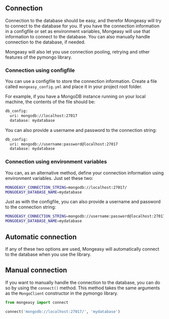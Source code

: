 ## Connection

Connection to the database should be easy, and therefor Mongeasy will try to connect to the database for you. If you have the connection information in a configfile or set as environment variables, Mongeasy will use that information to connect to the database. You can also manually handle connection to the database, if needed.

Mongeasy will also let you use connection pooling, retrying and other features of the pymongo library.

### Connection using configfile
You can use a configfile to store the connection information. Create a file called `mongeasy_config.yml` and place it in your project root folder.

For example, if you have a MongoDB instance running on your local machine, the contents of the file should be:

```bash
db_config:
  uri: mongodb://localhost:27017
  database: mydatabase
```
You can also provide a username and password to the connection string:

```bash
db_config:
  uri: mongodb://username:password@localhost:27017
  database: mydatabase
```

### Connection using environment variables
You can, as an alternative method, define your connection information using environment variables. Just set these two:

```bash
MONGOEASY_CONNECTION_STRING=mongodb://localhost:27017/
MONGOEASY_DATABASE_NAME=mydatabase
```

Just as with the configfile, you can also provide a username and password to the connection string:

```bash
MONGOEASY_CONNECTION_STRING=mongodb://username:password@localhost:27017/
MONGOEASY_DATABASE_NAME=mydatabase
```

## Automatic connection
If any of these two options are used, Mongeasy will automatically connect to the database when you use the library. 

## Manual connection
If you want to manually handle the connection to the database, you can do so by using the `connect()` method. This method takes the same arguments as the `MongoClient` constructor in the pymongo library.

```python
from mongeasy import connect

connect('mongodb://localhost:27017/', 'mydatabase')
```
